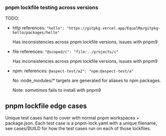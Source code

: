 ### pnpm lockfile testing across versions

TODO:

-   http references: `"hello": "https://gitpkg.vercel.app/EqualMa/gitpkg-hello/packages/hello"`

    Has inconsistencies across pnpm lockfile versions, issues with pnpm9

-   file references: `"@scoped/c": "file:../projects/c"`

    Has inconsistencies across pnpm lockfile versions, issues with pnpm9

-   npm: references: `@aspect-test/a2": "npm:@aspect-test/a"`

    No :node_modules/\* targets are generated for aliases to npm packages.

    Note: _sometimes_ fails to install with pnpm9

## pnpm lockfile edge cases

Unique test cases hard to cover with normal pnpm workspaces + package.json. Each
test case is a pnpm-lock.yaml with a unique filename, see cases/BUILD for how the test
cases run on each of those lockfiles.
